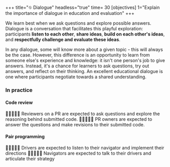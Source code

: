 +++
title="⛗ Dialogue"
headless="true"
time= 30
[objectives]
  1="Explain the importance of dialogue in education and evaluation"
+++

We learn best when we ask questions and explore possible answers. Dialogue is a conversation that facilitates this playful exploration: participants **listen to each other**, **share ideas**, **build on each other's ideas**, and **respectfully challenge and evaluate these ideas**.

In any dialogue, some will know more about a given topic - this will always be the case. However, this difference is an opportunity to learn from someone else's experience and knowledge: it isn't one person's job to give answers. Instead, it's a chance for learners to ask questions, try out answers, and reflect on their thinking. An excellent educational dialogue is one where participants negotiate towards a shared understanding.

### In practice

#### Code review
🧑🏿‍🤝‍🧑🏽 Reviewers on a PR are expected to ask questions and explore the reasoning behind submitted code.
🧑🏿‍🤝‍🧑🏽 PR owners are expected to answer the questions and make revisions to their submitted code.

#### Pair programming
🧑🏿‍🤝‍🧑🏽 Drivers are expected to listen to their navigator and implement their directions
🧑🏿‍🤝‍🧑🏽 Navigators are expected to talk to their drivers and articulate their strategy

